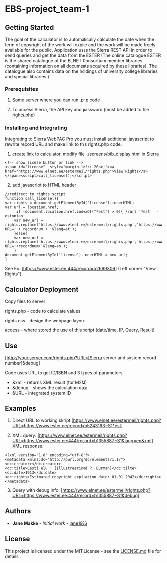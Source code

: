 # EBS-project_team-1

## Getting Started

The goal of the calculator is to automatically calculate the date when the term of copyright of the work will expire and the work will be made freely available for the public. Application uses the Sierra REST API in order to send queries and get the data from the ESTER (The online catalogue ESTER is the shared catalogue of the ELNET Consortium member libraries (containing information on all documents acquired by these libraries). The catalogue also contains data on the holdings of university college libraries and special libraries.)

### Prerequisites

1. Some server where you can run .php code

2. To access Sierra, the API key and password (must be added to file rights.php)

### Installing and Integrating

Integrating to Sierra WebPAC Pro you must install additional javascript to rewrite record URL and make link to this rights.php code.

1. create link to calculator, modify file ../screens/bib_display.html in Sierra
```
<!-- show licese button or link -->
<span id="license"  style="margin-left: 20px;"><a href="https://www.elnet.ee/estermeil/rights.php">View Rights</a></span><script>call_license();</script>
```
2. add javascript to HTML header
```
//redirect to rights script
function call_license(){
var rights = document.getElementById('license').innerHTML;
var url = location.href;
     if (document.location.href.indexOf("*est") > 0){ //url '*est'  - estonian
	var new_url = rights.replace('https://www.elnet.ee/estermeil/rights.php','https://www.elnet.ee/estermeil/rights.php?URL=' + recordnum + '&lang=et');
    }else{
	var new_url = rights.replace('https://www.elnet.ee/estermeil/rights.php','https://www.elnet.ee/estermeil/rights.php?URL='+recordnum+'&lang=en');
    }
document.getElementById('license').innerHTML = new_url;
}
```

See Ex. [https://www.ester.ee:444/record=b2699306]
(Left corner "View Rights")

## Calculator Deployment

Copy files to server

rights.php - code to calculate values

rights.css - design the webpage layout

access - where stored the use of this script (date/time, IP, Query, Result)
  
## Use 

[http://your.server.com/rights.php?URL=[Sierra server and system record number]&debug]

Code uses URL to get ID/ISBN and 3 types of parameters
- &xml - returns XML result (for M2M)
- &debug - shows the calculation data
- &URL - integrated system ID

## Examples

1. Direct URL to working skript 
[https://www.elnet.ee/estermeil/rights.php?URL=https://www.ester.ee/record=b5243163~S1*est]

2. XML query: [https://www.elnet.ee/estermeil/rights.php?URL=https://www.ester.ee:444/record=b1355887~S1&lang=en&xml]
XML response:
```
<?xml version="1.0" encoding="utf-8"?>
<metadata xmlns:dc="http://purl.org/dc/elements/1.1/">
<dc:creator></dc:creator>
<dc:title>Eesti elu : [Illustreerinud P. Burman]</dc:tilte>
<dc:date>1913</dc:date>
<dc:rights>Estimated copyright expiration date: 01.01.2042</dc:rights>
</metadata>
```

3. Query with debug info: [https://www.elnet.ee/estermeil/rights.php?URL=https://www.ester.ee:444/record=b1355887~S1&debug]

## Authors

* **Jane Makke** - *Initial work* - [jane1976](https://github.com/jane1976/EBS-project_team-1)

## License

This project is licensed under the MIT License - see the [LICENSE.md](LICENSE.md) file for details

